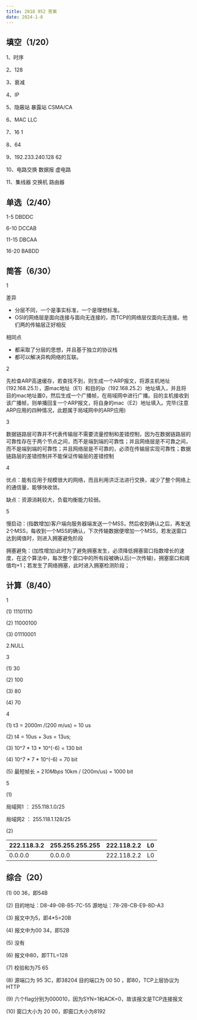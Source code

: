 ```yaml
---
title: 2018 952 答案
date: 2024-1-8
---
```


## 填空（1/20）

1、时序

2、128

3、衰减

4、IP

5、隐蔽站	暴露站	CSMA/CA

6、MAC  LLC  

7、16	1

8、64

9、192.233.240.128  62

10、电路交换  数据报 虚电路

11、集线器   交换机 路由器

## 单选（2/40）

1-5 DBDDC

6-10 DCCAB

11-15 DBCAA

16-20 BABDD

## 简答（6/30）

1

差异

- 分层不同，一个是事实标准，一个是理想标准。
- OSI的网络层是面向连接与面向无连接的，而TCP的网络层仅面向无连接。他们两的传输层正好相反

相同点

- 都采取了分层的思想，并且基于独立的协议栈
- 都可以解决异构网络的互联。

2

先检查ARP高速缓存，若查找不到，则生成一个ARP报文，将源主机地址(192.168.25.1），源mac地址（E1）和目的ip（192.168.25.2）地址填入，并且将目的mac地址置0，然后生成一个广播帧，在局域网中进行广播。目的主机接收到该广播帧，则单播回复一个ARP报文，将自身的mac（E2）地址填入。完毕(注意ARP应用的四种情况，此题属于局域网中的ARP应用)

3

数据链路层可靠并不代表传输层不需要流量控制和差错控制，因为在数据链路层的可靠性存在于两个节点之间，而不是端到端的可靠性；并且网络层是不可靠之间，而不是端到端的可靠性；并且网络层是不可靠的，必须在传输层实现可靠性；数据链路层的差错控制并不能保证传输层的差错控制

4

优点：能有应用于规模很大的网络，而且利用洪泛法进行交换，减少了整个网络上的通信量，能够快收敛。

缺点：资源消耗较大，负载均衡能力较弱。

5

慢启动：(指数增加)客户端向服务器端发送一个MSS，然后收到确认之后，再发送2个MSS，每收到一个MSS的确认，下次传输数据便增加一个MSS，若发送窗口达到阈值时，则进入拥塞避免阶段

拥塞避免：(加性增加)此时为了避免拥塞发生，必须降低拥塞窗口指数增长的速度，在这个算法中，每次整个窗口中的所有段被确认后(一次传输)，拥塞窗口和阈值均+1；若发生了网络拥塞，此时进入拥塞检测阶段；

## 计算（8/40）

1

(1) 11101110

(2) 11000100

(3) 01110001

2.NULL

3

(1) 30

(2) 100

(3) 80

(4) 70

4

(1) t3 = 2000m /(200 m/us) = 10 us

(2) t4 = 10us + 3us = 13us;

(3) 10^7 * 13 * 10^(-6) = 130 bit

(4) 10^7 * 7 * 10^(-6) = 70 bit

(5) 最短帧长 = 2*10Mbps* 10km / (200m/us) = 1000 bit

5

(1) 

局域网1 ： 255.118.1.0/25

局域网2 ： 255.118.1.128/25

(2)

| 222.118.3.2 | 255.255.255.255 | 222.118.2.2 | L0   |
| ----------- | --------------- | ----------- | ---- |
| 0.0.0.0     | 0.0.0.0         | 222.118.2.2 | L0   |

## 综合（20）

(1) 00 36，即54B

(2) 目的地址：D8-49-0B-B5-7C-55	源地址：78-2B-CB-E9-8D-A3

(3) 报文中为5，即4*5=20B

(4) 报文中为00 34，即52B

(5) 没有

(6) 报文中80，即TTL=128

(7) 校验和为75 65

(8) 源端口为 95 3C，即38204	目的端口为 00 50 ，即80，TCP上层协议为 HTTP

(9) 六个flag分别为000010，因为SYN=1和ACK=0，故该报文是TCP连接报文

(10) 窗口大小为 20 00，即窗口大小为8192
